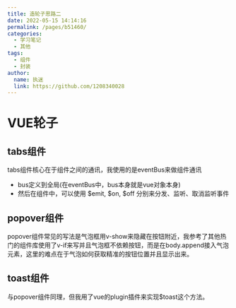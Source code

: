 ```yaml
---
title: 造轮子思路二
date: 2022-05-15 14:14:16
permalink: /pages/b51460/
categories: 
  - 学习笔记
  - 其他
tags: 
  - 组件
  - 封装
author: 
  name: 执迷
  link: https://github.com/1208340028
---
```

# VUE轮子

## tabs组件

tabs组件核心在于组件之间的通讯，我使用的是eventBus来做组件通讯

- bus定义到全局(在eventBus中，bus本身就是vue对象本身)
- 然后在组件中，可以使用 $emit, $on, $off 分别来分发、监听、取消监听事件

## popover组件
popover组件常见的写法是气泡框用v-show来隐藏在按钮附近，我参考了其他热门的组件库使用了v-if来写并且气泡框不依赖按钮，而是在body.append接入气泡元素，这里的难点在于气泡如何获取精准的按钮位置并且显示出来。

##  toast组件
与popover组件同理，但我用了vue的plugin插件来实现$toast这个方法。
